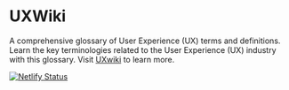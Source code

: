 # UXWiki

A comprehensive glossary of User Experience (UX) terms and definitions. Learn the key terminologies related to the User Experience (UX) industry with this glossary. Visit [UXwiki](https://uxwiki.netlify.com) to learn more.

[![Netlify Status](https://api.netlify.com/api/v1/badges/60a5b031-8ba2-4e0e-a9dd-66f67323bf24/deploy-status)](https://app.netlify.com/sites/uxwiki/deploys)
